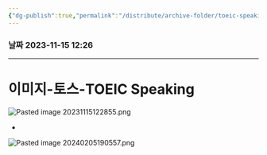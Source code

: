 ```yaml
---
{"dg-publish":true,"permalink":"/distribute/archive-folder/toeic-speaking/","noteIcon":""}
---
```


### 날짜 2023-11-15 12:26

-------------------------------

# 이미지-토스-TOEIC Speaking
![Pasted image 20231115122855.png](/img/user/%EC%B2%A8%EB%B6%80%ED%8C%8C%EC%9D%BC/Pasted%20image%2020231115122855.png)

- 
![Pasted image 20240205190557.png](/img/user/%EC%B2%A8%EB%B6%80%ED%8C%8C%EC%9D%BC/Pasted%20image%2020240205190557.png)


